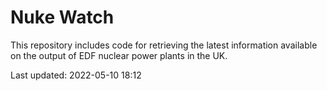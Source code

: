 # Nuke Watch

This repository includes code for retrieving the latest information available on the output of EDF nuclear power plants in the UK.

Last updated: 2022-05-10 18:12